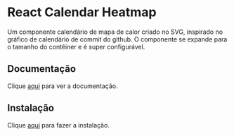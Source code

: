 # React Calendar Heatmap

Um componente calendário de mapa de calor criado no SVG, inspirado no gráfico de calendário de commit do github. O componente se expande para o tamanho do contêiner e é super configurável.

## Documentação

Clique [aqui](https://github.com/kevinsqi/react-calendar-heatmap) para ver a documentação.

## Instalação

Clique [aqui](https://www.npmjs.com/package/react-calendar-heatmap) para fazer a instalação.